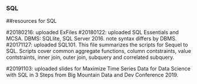 ### SQL
##resources for SQL

#20180216: uploaded ExFiles
#20180122: uploaded SQL Essentials and MCSA.  DBMS: SQLlite, SQL Server 2016. note syntax differs by DBMS.   
#20171127: uploaded SQL101. This file summarizes the scripts for Sequel to SQL.  Scripts cover common aggregate functions, column contstraints, value contstraints, inner join, outer join, subquery and correlated subquery.

#20191103: uploaded slides for Maximize Time Series Data for Data Science with SQL in 3 Steps from Big Mountain Data and Dev Conference 2019.


